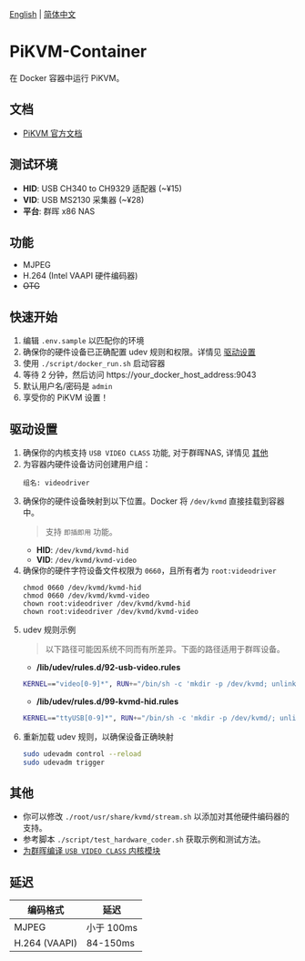 [English](./README.md) | [简体中文](./README_zh.md)
# PiKVM-Container
在 Docker 容器中运行 PiKVM。

## 文档
- [PiKVM 官方文档](https://docs.pikvm.org/)

## 测试环境
- **HID**: USB CH340 to CH9329 适配器 (~¥15)
- **VID**: USB MS2130 采集器 (~¥28)
- **平台**: 群晖 x86 NAS

## 功能
- MJPEG
- H.264 (Intel VAAPI 硬件编码器)
- ~~OTG~~

## 快速开始
1. 编辑 `.env.sample` 以匹配你的环境
2. 确保你的硬件设备已正确配置 udev 规则和权限。详情见 [驱动设置](#驱动设置)
3. 使用 `./script/docker_run.sh` 启动容器
4. 等待 2 分钟，然后访问 https://your_docker_host_address:9043
5. 默认用户名/密码是 `admin`
6. 享受你的 PiKVM 设置！

## 驱动设置
1. 确保你的内核支持 `USB VIDEO CLASS` 功能, 对于群晖NAS, 详情见 [其他](#其他)
2. 为容器内硬件设备访问创建用户组：
    ``` 
    组名: videodriver 
    ```
3. 确保你的硬件设备映射到以下位置。Docker 将 `/dev/kvmd` 直接挂载到容器中。
    > 支持 `即插即用` 功能。
    - **HID**: `/dev/kvmd/kvmd-hid`
    - **VID**: `/dev/kvmd/kvmd-video`
4. 确保你的硬件字符设备文件权限为 `0660`，且所有者为 `root:videodriver`
    ```
    chmod 0660 /dev/kvmd/kvmd-hid
    chmod 0660 /dev/kvmd/kvmd-video
    chown root:videodriver /dev/kvmd/kvmd-hid
    chown root:videodriver /dev/kvmd/kvmd-video
    ```
5. udev 规则示例
    > 以下路径可能因系统不同而有所差异。下面的路径适用于群晖设备。
    - **/lib/udev/rules.d/92-usb-video.rules**
    ```sh
    KERNEL=="video[0-9]*", RUN+="/bin/sh -c 'mkdir -p /dev/kvmd; unlink /dev/kvmd/kvmd-video; mknod /dev/kvmd/kvmd-video c ${MAJOR} ${MINOR}; chmod 660 /dev/kvmd/kvmd-video; chown root:videodriver /dev/kvmd/kvmd-video'"
    ```
    - **/lib/udev/rules.d/99-kvmd-hid.rules**
    ```sh
    KERNEL=="ttyUSB[0-9]*", RUN+="/bin/sh -c 'mkdir -p /dev/kvmd/; unlink /dev/kvmd/kvmd-hid; mknod /dev/kvmd/kvmd-hid c ${MAJOR} ${MINOR}; chmod 660 /dev/kvmd/kvmd-hid; chown root:videodriver /dev/kvmd/kvmd-hid'"
    ```
6. 重新加载 udev 规则，以确保设备正确映射
    ```sh
    sudo udevadm control --reload
    sudo udevadm trigger
    ```

## 其他
- 你可以修改 `./root/usr/share/kvmd/stream.sh` 以添加对其他硬件编码器的支持。
- 参考脚本 `./script/test_hardware_coder.sh` 获取示例和测试方法。
- [为群晖编译 `USB VIDEO CLASS` 内核模块](https://github.com/eritpchy/docker-syno-toolkit)


## 延迟
| 编码格式     | 延迟                |
| ------------ | ------------------ |
| MJPEG        | 小于 100ms          |
| H.264 (VAAPI)| 84-150ms           |
